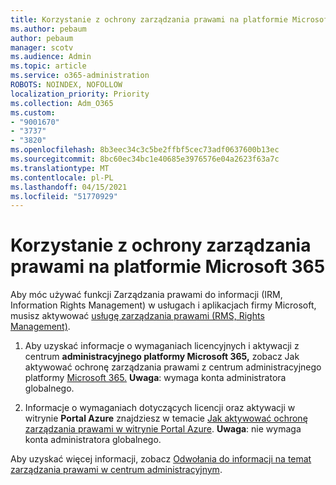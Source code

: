 ```yaml
---
title: Korzystanie z ochrony zarządzania prawami na platformie Microsoft 365
ms.author: pebaum
author: pebaum
manager: scotv
ms.audience: Admin
ms.topic: article
ms.service: o365-administration
ROBOTS: NOINDEX, NOFOLLOW
localization_priority: Priority
ms.collection: Adm_O365
ms.custom:
- "9001670"
- "3737"
- "3820"
ms.openlocfilehash: 8b3eec34c3c5be2ffbf5cec73adf0637600b13ec
ms.sourcegitcommit: 8bc60ec34bc1e40685e3976576e04a2623f63a7c
ms.translationtype: MT
ms.contentlocale: pl-PL
ms.lasthandoff: 04/15/2021
ms.locfileid: "51770929"
---
```

# <a name="use-rights-management-protection-with-microsoft-365"></a>Korzystanie z ochrony zarządzania prawami na platformie Microsoft 365

Aby móc używać funkcji Zarządzania prawami do informacji (IRM, Information Rights Management) w usługach i aplikacjach firmy Microsoft, musisz aktywować [usługę zarządzania prawami (RMS, Rights Management)](https://docs.microsoft.com/azure/information-protection/what-is-azure-rms).

1. Aby uzyskać informacje o wymaganiach licencyjnych i aktywacji z centrum **administracyjnego platformy Microsoft 365,** zobacz Jak aktywować ochronę zarządzania prawami z centrum administracyjnego platformy [Microsoft 365.](https://docs.microsoft.com/azure/information-protection/activate-office365) **Uwaga**: wymaga konta administratora globalnego.

2. Informacje o wymaganiach dotyczących licencji oraz aktywacji w witrynie **Portal Azure** znajdziesz w temacie [Jak aktywować ochronę zarządzania prawami w witrynie Portal Azure](https://docs.microsoft.com/azure/information-protection/activate-azure). **Uwaga**: nie wymaga konta administratora globalnego.

Aby uzyskać więcej informacji, zobacz [Odwołania do informacji na temat zarządzania prawami w centrum administracyjnym](https://docs.microsoft.com/office365/enterprise/activate-rms-in-office-365).
